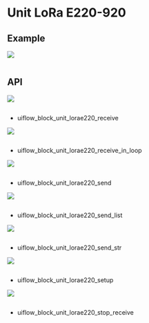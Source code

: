 # Unit LoRa E220-920

## Example

<img class="blockly_svg" src="example.svg">

```python

```

## API

<img class="blockly_svg" src="https://m5stack.oss-cn-shenzhen.aliyuncs.com/resource/docs/static/assets/img/uiflow/blockly/unit/lora_e220/uiflow_block_unit_lorae220_receive.svg">

```python

```

- uiflow_block_unit_lorae220_receive

<img class="blockly_svg" src="https://m5stack.oss-cn-shenzhen.aliyuncs.com/resource/docs/static/assets/img/uiflow/blockly/unit/lora_e220/uiflow_block_unit_lorae220_receive_in_loop.svg">

```python

```

- uiflow_block_unit_lorae220_receive_in_loop

<img class="blockly_svg" src="https://m5stack.oss-cn-shenzhen.aliyuncs.com/resource/docs/static/assets/img/uiflow/blockly/unit/lora_e220/uiflow_block_unit_lorae220_send.svg">

```python

```

- uiflow_block_unit_lorae220_send

<img class="blockly_svg" src="https://m5stack.oss-cn-shenzhen.aliyuncs.com/resource/docs/static/assets/img/uiflow/blockly/unit/lora_e220/uiflow_block_unit_lorae220_send_list.svg">

```python

```

- uiflow_block_unit_lorae220_send_list

<img class="blockly_svg" src="https://m5stack.oss-cn-shenzhen.aliyuncs.com/resource/docs/static/assets/img/uiflow/blockly/unit/lora_e220/uiflow_block_unit_lorae220_send_str.svg">

```python

```

- uiflow_block_unit_lorae220_send_str

<img class="blockly_svg" src="https://m5stack.oss-cn-shenzhen.aliyuncs.com/resource/docs/static/assets/img/uiflow/blockly/unit/lora_e220/uiflow_block_unit_lorae220_setup.svg">

```python

```

- uiflow_block_unit_lorae220_setup

<img class="blockly_svg" src="https://m5stack.oss-cn-shenzhen.aliyuncs.com/resource/docs/static/assets/img/uiflow/blockly/unit/lora_e220/uiflow_block_unit_lorae220_stop_receive.svg">

```python

```

- uiflow_block_unit_lorae220_stop_receive

